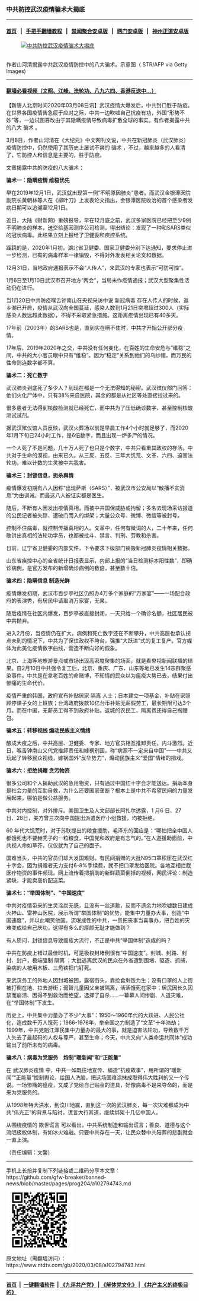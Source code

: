 ### 中共防控武汉疫情骗术大揭底
------------------------

#### [首页](https://github.com/gfw-breaker/banned-news/blob/master/README.md) &nbsp;&nbsp;|&nbsp;&nbsp; [手把手翻墙教程](https://github.com/gfw-breaker/guides/wiki) &nbsp;&nbsp;|&nbsp;&nbsp; [禁闻聚合安卓版](https://github.com/gfw-breaker/bn-android) &nbsp;&nbsp;|&nbsp;&nbsp; [网门安卓版](https://github.com/oGate2/oGate) &nbsp;&nbsp;|&nbsp;&nbsp; [神州正道安卓版](https://github.com/SzzdOgate/update) 



<div><div class="featured_image">
 <a href="https://i.ntdtv.com/assets/uploads/2020/03/GettyImages-1201596702.jpg" target="_blank">
  <figure>
   <img alt="中共防控武汉疫情骗术大揭底" src="https://i.ntdtv.com/assets/uploads/2020/03/GettyImages-1201596702-800x450.jpg"/>
  </figure><br/>
 </a>
 <span class="caption">
  作者山河清揭露中共武汉疫情防控中的八大骗术。示意图（ STR/AFP via Getty Images)
 </span>
</div>
</div><hr/>

#### [翻墙必看视频（文昭、江峰、法轮功、八九六四、香港反送中...）](https://github.com/gfw-breaker/banned-news/blob/master/pages/link3.md)

<div><div class="post_content" itemprop="articleBody">
 <p>
  【新唐人北京时间2020年03月08日讯】武汉疫情大爆发后，中共封口胜于防疫。在世界各国疫情告急疲于应对之际，中共一边吹嘘自己抗疫有功，外国“形势不妙”等，一边试图篡改由于其隐瞒疫情导致病毒扩散全球的事实。有作者揭露中共的八大
  <ok href="https://www.ntdtv.com/gb/骗术.htm">
   骗术
  </ok>
  。
 </p>
 <p>
  3月8日，作者山河清在《大纪元》中文网刊文说，中共在新冠肺炎（武汉肺炎）疫情防控中，仍然使用了其历史上屡试不爽的
  <ok href="https://www.ntdtv.com/gb/骗术.htm">
   骗术
  </ok>
  ，不过，越来越多的人看清了，它防控人和信息是主要的，胜于防疫。
 </p>
 <p>
  文章揭露中共的防疫的八大骗术：
 </p>
 <p>
  <strong>
   骗术一：隐瞒疫情 维稳优先
  </strong>
 </p>
 <p>
  早在2019年12月1日，武汉就出现第一例“不明原因肺炎”患者。而武汉金银潭医院副院长黄朝林等人在《柳叶刀》上发表论文指出，金银潭医院收治的首个感染者发病日期可以追溯至12月1日。
 </p>
 <p>
  近日，大陆《财新网》重磅报导，早在12月底之前，武汉多家医院已经把至少9例不明肺炎的样本，送交给基因测序公司检测，得出结论：发现了一种和SARS类似的冠状病毒。此结果立刻上报给了卫健委和疾控系统。
 </p>
 <p>
  蹊跷的是，2020年1月初，湖北省卫健委、国家卫健委分别下达通知，要求停止进一步检测，已有的病毒样本一律销毁，不得对外发表相关论文和数据。
 </p>
 <p>
  12月31日，当地政府通报表示不会“人传人”，来武汉的专家也表示“可防可控”。
 </p>
 <p>
  1月6日至1月10日武汉市召开地方“两会”，当局未作疫情通报；武汉大型聚集性活动仍在进行。
 </p>
 <p>
  当1月20日中共防疫喉舌钟南山在央视采访中说
  <ok href="https://www.ntdtv.com/gb/新冠病毒.htm">
   新冠病毒
  </ok>
  存在人传人的时候，返乡潮已开启，疫情从武汉向全国蔓延，感染人数到1月21日突增超过300人（实际感染人数远超此数据），不得不采取紧急措施。这距离疫情出现已有40多天。
 </p>
 <p>
  17年前（2003年）的SARS也是，直到实在瞒不住时，中共才开始公开部分疫情。
 </p>
 <p>
  17年后，2019年2020年之交，中共没有任何变化，在百姓的生命安危与“维稳”之间，中共的大小官员眼中只有“维稳”。因为“稳定”关系到他们的乌纱帽，而万民的性命则连数字都不算。
 </p>
 <p>
  <strong>
   骗术二：死亡数字
  </strong>
 </p>
 <p>
  武汉肺炎到底死了多少人？到现在都是一个无法得知的秘密。武汉殡仪部门回答：他们火化尸体中，只有38%来自医院，其余的都是从社区等处直接拉过来的。
 </p>
 <p>
  很多患者无法得到核酸检测就已经死亡，而中共为了压低确诊数字，甚至控制核酸测试试剂。
 </p>
 <p>
  据武汉殡仪馆人员反映，武汉火葬场以前是早晨工作4个小时就足够了，而2020年1月下旬已24小时工作，是6倍数字，而且出现一炉多尸的情况。
 </p>
 <p>
  一个人死了不是问题，几十万人死了也只是个数字，中共只看重其政权的存活。中共对于生命的漠视，由来已久。从三反、五反、三年大饥荒、文革、六四、迫害法轮功，难以计数的生灵被中共戕害。
 </p>
 <p>
  <strong>
   骗术三：封锁信息，扼杀舆情
  </strong>
 </p>
 <p>
  疫情爆发初期有八人因称“出现萨斯（SARS）”，被武汉市公安局以“散播不实消息”为由训诫。而最这八人被证实都是医生。
 </p>
 <p>
  随后，不断有人因发出疫情真相，而被中共国保威胁或拘留；多名去现场采访报道的公民记者被失踪、遭破门而入的绑架；大量公众号、微博、微信等被封号。
 </p>
 <p>
  控制不住病毒，就控制传播真相的人。文革中，任何有微词的人，二十年来，任何敢讲出真相的法轮功学员，也都被批斗、禁言、判刑、劳教和杀害。
 </p>
 <p>
  日前，辽宁省卫健委的内部文件，下令要求下级部门销毁新冠肺炎疫情相关数据。
 </p>
 <p>
  山东省疾控中心的全省统计日报表显示，内部上报的“当日检测标本阳性数”，即确诊病例，是官方发布的新增确诊病例的数倍，甚至数十倍。
 </p>
 <p>
  <strong>
   骗术四：隐瞒信息 制造光鲜
  </strong>
 </p>
 <p>
  疫情爆发初期，武汉市百步亭社区仍照办4万多个家庭的“万家宴”——一场配合政府的表演秀，有居民申请取消万家宴，无果。
 </p>
 <p>
  随后疫情在社区内爆发，百步亭被直接封闭，一天只给一个确诊名额，社区居民被中共抛弃。
 </p>
 <p>
  进入2月份，当疫情仍在扩大，病例和死亡数字还在不断攀升，中共高层也承认拐点未到的情况下，中共为了保住政权不垮台，强推“大跃进”式的复工复产。官方媒体为此美化疫情数字曲线，营造不断向好的假象。
 </p>
 <p>
  北京、上海等地旅游景点或市场出现高密度聚集的场面，就是看央视新闻联播的结果。自2月10日中共强令复工后，北京、重庆、广东、山东等地已发生14宗群聚感染事件。中共是在拿老百姓的命赌博，不知情的民众以为瘟疫大势已去，结果付出惨痛的生命代价。
 </p>
 <p>
  疫情严重的韩国，政府宣布补贴居家
  <ok href="https://www.ntdtv.com/gb/隔离.htm">
   隔离
  </ok>
  人士；日本建立一项基金，补贴在家照顾停课子女的上班族；台湾政府拨款10亿台币补贴无薪假劳工，最长期限可达3个月。而在中国，无薪员工得不到政府补贴，返城的农民工，隔离费还得自己掏腰包。
 </p>
 <p>
  <strong>
   骗术五：转移视线 煽动民族主义情绪
  </strong>
 </p>
 <p>
  酿成大疫之后，中共高层、卫健委、专家、地方官员相互推卸责任，内斗激烈。近日，喉舌钟南山又代党推卸责任和嫁祸别国，称“病源不一定来自中国”——中共又玩起了转移民众视线，嫁祸国外“反华势力”，煽动民族主义“爱国”情绪的把戏。
 </p>
 <p>
  <strong>
   骗术六：拒绝捐赠 贪污物资
  </strong>
 </p>
 <p>
  很多公司和个人捐助武汉的急用物资，只有通过中国红十字会才能送达。捐助本身是社会力量的互助自救，为什么还要国家垄断？根本上是中共不希望民间的力量发展起来，哪怕是做公益服务。
 </p>
 <p>
  中共对内控制，对外排斥。美国卫生及人文部部长阿扎尔透露，1 月6 日、27 日、28日，美方曾三次向中国提出派遣医疗小组救援，均被拒绝。
 </p>
 <p>
  60 年代大饥荒时，对于苏联提出的粮食援助，毛泽东的回应是：“哪怕把全中国人都饿死也不要赫秃子的一粒粮食，中国党和政府是有志气的。”在人道援助面前，中共视人命如草芥，仅仅就为了自己的面子。
 </p>
 <p>
  国难当头，中共的官员们却大发国难财。有民间捐赠的大批N95口罩积压在武汉红十字会，因为捐赠者无力支付6-8%手续费，就不把口罩发给医院。各地互相拦截医疗物资的事件频现。网上流传着把捐助的新鲜蔬菜倒掉的视频，网民评论：制造紧缺，才能卖高价配送菜。
 </p>
 <p>
  <strong>
   骗术七：“举国体制”、“中国速度”
  </strong>
 </p>
 <p>
  中共对疫情带来的生灵涂炭无感，且没有一丝道歉，反而不遗余力地吹嘘数日建成火神山、雷神山医院，展示所谓“举国体制”的优势，能集中力量办大事，创造“中国速度”，并以此嘲笑他国。流氓成性的中共，一贯把丧事当喜事办，把百姓的灾难变成给自己庆功，这得有多么的厚颜无耻才能做到？
 </p>
 <p>
  有人质问，封锁信息导致瘟疫大流行，不正是中共“举国体制”造成的吗？
 </p>
 <p>
  中共在防疫上错过最佳时机，可是极权封堵倒很有“中国速度”。封城、封路、封村、封户，极端强制
  <ok href="https://www.ntdtv.com/gb/隔离.htm">
   隔离
  </ok>
  ；大批逃离武汉的民众在外省遭到围堵、驱逐、抓捕，染病的人被用木板、三角铁把门钉死。
 </p>
 <p>
  来武汉务工的外地人因封城被困，露宿街头，靠捡食剩饭为生；没有口罩的人上街被打倒在地、拉去游街；弱智儿童因父亲被隔离，活活饿死在家中；居民因长久囚禁而崩溃、因得不到救治而绝望，选择了自杀……一幕幕人间惨剧、人道灾难，在“举国体制”下发生。
 </p>
 <p>
  历史上，中共集中力量办了不少“大事”：1950～1960年代的大跃进、人民公社化，造成数千万人饿死；1966-1976年，举全国之力制造了“文革”十年浩劫；1999年，中共党魁江泽民集中力量办的最大的事，就是迫害法轮功，导致数千万人失去了最起码的人权与尊严，甚至生命；今天，中共又向“人类命运共同体”成功输出了前所未有的病毒。
 </p>
 <p>
  <strong>
   骗术八：病毒为党服务　炮制“暖新闻”和“正能量”
  </strong>
 </p>
 <p>
  在
  <ok href="https://www.ntdtv.com/gb/442749.htm">
   武汉肺炎疫情
  </ok>
  中，中共一如既往地宣传、编造“抗疫故事”，用所谓的“暖新闻”“正能量”控制舆论，给国人洗脑，把这场国难涂抹成取得伟大胜利的又一个传说。一场惨痛的瘟疫，又成了党给自己贴金的道具，好像病毒不是来夺命的，而是来为党服务的。
 </p>
 <p>
  从1998年特大洪水，到汶川地震，直到这一次的武汉肺炎，每一次灾难都成为中共“伟光正”的背景与陪衬，谎言大行其道，继续绑架十几亿中国人。
 </p>
 <p>
  从围绕疫情的
  <ok href="https://www.ntdtv.com/gb/欺世谎言.htm">
   欺世谎言
  </ok>
  可以看出，中共系统制造和输出谎言；善良、道德与这个流氓极权体制，有如冰火难融。只要中共存在一天，让民众替中共陪葬的悲剧就会一直上演。
 </p>
 <p>
  （责任编辑：文馨）
 </p>
 <div class="single_ad">
 </div>
</div>
</div>
<hr/>
手机上长按并复制下列链接或二维码分享本文章：<br/>
https://github.com/gfw-breaker/banned-news/blob/master/pages/prog204/a102794743.md <br/>
<a href='https://github.com/gfw-breaker/banned-news/blob/master/pages/prog204/a102794743.md'><img src='https://github.com/gfw-breaker/banned-news/blob/master/pages/prog204/a102794743.md.png'/></a> <br/>
原文地址（需翻墙访问）：https://www.ntdtv.com/gb/2020/03/08/a102794743.html


------------------------
#### [首页](https://github.com/gfw-breaker/banned-news/blob/master/README.md) &nbsp;|&nbsp; [一键翻墙软件](https://github.com/gfw-breaker/nogfw/blob/master/README.md) &nbsp;| [《九评共产党》](https://github.com/gfw-breaker/9ping.md/blob/master/README.md#九评之一评共产党是什么) | [《解体党文化》](https://github.com/gfw-breaker/jtdwh.md/blob/master/README.md) | [《共产主义的终极目的》](https://github.com/gfw-breaker/gczydzjmd.md/blob/master/README.md)


<img src='http://gfw-breaker.win/banned-news/pages/prog204/a102794743.md' width='0px' height='0px'/>